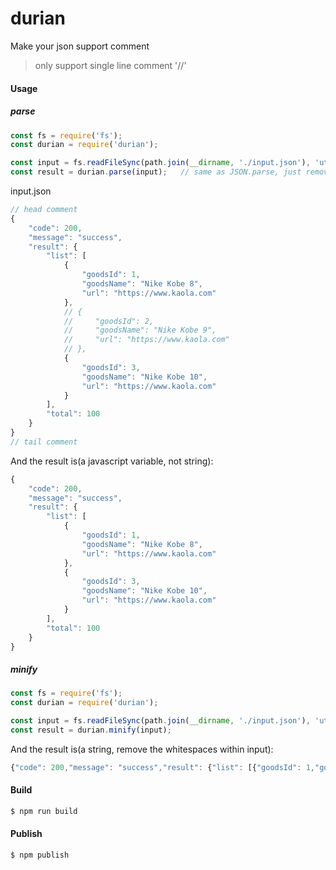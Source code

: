 # durian
Make your json support comment
> only support single line comment '//'

#### Usage

##### parse
```javascript
const fs = require('fs');
const durian = require('durian');

const input = fs.readFileSync(path.join(__dirname, './input.json'), 'utf8');
const result = durian.parse(input);   // same as JSON.parse, just remove comments before parse;
```
input.json
```javascript
// head comment
{
    "code": 200,
    "message": "success",
    "result": {
        "list": [
            {
                "goodsId": 1,
                "goodsName": "Nike Kobe 8",
                "url": "https://www.kaola.com"
            },
            // {
            //     "goodsId": 2,
            //     "goodsName": "Nike Kobe 9",
            //     "url": "https://www.kaola.com"
            // },
            {
                "goodsId": 3,
                "goodsName": "Nike Kobe 10",
                "url": "https://www.kaola.com"
            }
        ],
        "total": 100
    }
}
// tail comment
```
And the result is(a javascript variable, not string):
```javascript
{
    "code": 200,
    "message": "success",
    "result": {
        "list": [
            {
                "goodsId": 1,
                "goodsName": "Nike Kobe 8",
                "url": "https://www.kaola.com"
            },
            {
                "goodsId": 3,
                "goodsName": "Nike Kobe 10",
                "url": "https://www.kaola.com"
            }
        ],
        "total": 100
    }
}
```

##### minify
```javascript
const fs = require('fs');
const durian = require('durian');

const input = fs.readFileSync(path.join(__dirname, './input.json'), 'utf8');
const result = durian.minify(input);
```
And the result is(a string, remove the whitespaces within input):
```javascript
{"code": 200,"message": "success","result": {"list": [{"goodsId": 1,"goodsName": "Nike Kobe 8","url": "https://www.kaola.com"},{"goodsId": 3,"goodsName": "Nike Kobe 10","url": "https://www.kaola.com"}],"total": 100}}
```


#### Build
```bash
$ npm run build
```

#### Publish
```
$ npm publish
```
